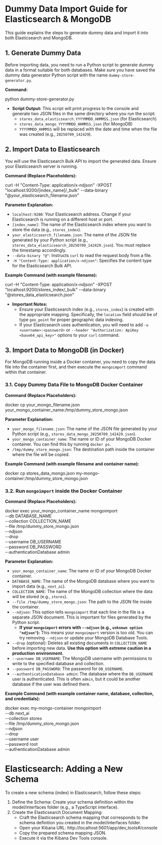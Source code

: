 # Dummy Data Import Guide for Elasticsearch & MongoDB

This guide explains the steps to generate dummy data and import it into both Elasticsearch and MongoDB.

## 1. Generate Dummy Data

Before importing data, you need to run a Python script to generate dummy data in a format suitable for both databases. Make sure you have saved the dummy data generator Python script with the name `dummy-store-generator.py`.

**Command:**

python dummy-store-generator.py

- **Script Output:**
  This script will print progress to the console and generate two JSON files in the same directory where you run the script:
  - `stores_data_elasticsearch_YYYYMMDD_HHMMSS.json` (for Elasticsearch)
  - `stores_data_mongo_YYYYMMDD_HHMMSS.json` (for MongoDB)
  - `YYYYMMDD_HHMMSS` will be replaced with the date and time when the file was created (e.g., `20250709_142429`).

## 2. Import Data to Elasticsearch

You will use the Elasticsearch Bulk API to import the generated data. Ensure your Elasticsearch server is running.

**Command (Replace Placeholders):**

curl -H "Content-Type: application/x-ndjson" -XPOST "localhost:9200/[index_name]/\_bulk" --data-binary "@your_elasticsearch_filename.json"

**Parameter Explanation:**

- `localhost:9200`: Your Elasticsearch address. Change if your Elasticsearch is running on a different host or port.
- `[index_name]`: The name of the Elasticsearch index where you want to store the data (e.g., `stores_index`).
- `your_elasticsearch_filename.json`: The name of the JSON file generated by your Python script (e.g., `stores_data_elasticsearch_20250709_142429.json`). You must replace the timestamp accordingly.
- `--data-binary "@"`: Instructs `curl` to read the request body from a file.
- `-H "Content-Type: application/x-ndjson"`: Specifies the content type for the Elasticsearch Bulk API.

**Example Command (with example filename):**

curl -H "Content-Type: application/x-ndjson" -XPOST "localhost:9200/stores_index/\_bulk" --data-binary "@stores_data_elasticsearch.json"

- **Important Notes:**
  - Ensure your Elasticsearch index (e.g., `stores_index`) is created with the appropriate mapping. Specifically, the `location` field should be of type `geo_point` for proper geographic data indexing.
  - If your Elasticsearch uses authentication, you will need to add `-u <username>:<password>` or `--header "Authorization: ApiKey <base64_api_key>"` options to your `curl` command.

## 3. Import Data to MongoDB (in Docker)

For MongoDB running inside a Docker container, you need to copy the data file into the container first, and then execute the `mongoimport` command within that container.

### 3.1. Copy Dummy Data File to MongoDB Docker Container

**Command (Replace Placeholders):**

docker cp your_mongo_filename.json your_mongo_container_name:/tmp/dummy_store_mongo.json

**Parameter Explanation:**

- `your_mongo_filename.json`: The name of the JSON file generated by your Python script (e.g., `stores_data_mongo_20250709_142429.json`).
- `your_mongo_container_name`: The name or ID of your MongoDB Docker container. You can find this by running `docker ps`.
- `/tmp/dummy_store_mongo.json`: The destination path inside the container where the file will be copied.

**Example Command (with example filename and container name):**

docker cp stores_data_mongo.json my-mongo-container:/tmp/dummy_store_mongo.json

### 3.2. Run `mongoimport` inside the Docker Container

**Command (Replace Placeholders):**

docker exec your_mongo_container_name mongoimport \
 --db DATABASE_NAME \
 --collection COLLECTION_NAME \
 --file /tmp/dummy_store_mongo.json \
 --ndjson \
 --drop \
 --username DB_USERNAME \
 --password DB_PASSWORD \
 --authenticationDatabase admin

**Parameter Explanation:**

- `your_mongo_container_name`: The name or ID of your MongoDB Docker container.
- `DATABASE_NAME`: The name of the MongoDB database where you want to import data (e.g., `next_ai`).
- `COLLECTION_NAME`: The name of the MongoDB collection where the data will be stored (e.g., `stores`).
- `--file /tmp/dummy_store_mongo.json`: The path to the JSON file inside the container.
- `--ndjson`: This option tells `mongoimport` that each line in the file is a separate JSON document. This is important for files generated by the Python script.
  - **If your `mongoimport` errors with `--ndjson` (e.g., `unknown option "ndjson"`):** This means your `mongoimport` version is too old. You can try removing `--ndjson` or update your MongoDB Database Tools.
- `--drop` (optional): Deletes all existing documents in `COLLECTION_NAME` before importing new data. **Use this option with extreme caution in a production environment.**
- `--username DB_USERNAME`: The MongoDB username with permissions to write to the specified database and collection.
- `--password DB_PASSWORD`: The password for `DB_USERNAME`.
- `--authenticationDatabase admin`: The database where the `DB_USERNAME` user is authenticated. This is often `admin`, but it could be another database if the user was defined there.

**Example Command (with example container name, database, collection, and credentials):**

docker exec my-mongo-container mongoimport \
 --db next_ai \
 --collection stores \
 --file /tmp/dummy_store_mongo.json \
 --ndjson \
 --drop \
 --username user \
 --password root \
 --authenticationDatabase admin

# Elasticsearch: Adding a New Schema

To create a new schema (index) in Elasticsearch, follow these steps:

1. Define the Schema: Create your schema definition within the model/interfaces folder (e.g., a TypeScript interface).
2. Create the Elasticsearch Document Mapping:
   - Craft the Elasticsearch schema mapping that corresponds to the schema definition you created in the model/interfaces folder.
   - Open your Kibana URL: http://localhost:5601/app/dev_tools#/console
   - Copy the prepared schema mapping JSON.
   - Execute it via the Kibana Dev Tools console.
